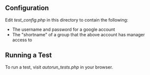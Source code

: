 
Configuration
-------------
Edit *test_config.php* in this directory to contain the following:

  * The username and password for a google account
  * The "shortname" of a group that the above account has manager access to

Running a Test
--------------
To run a test, visit *autorun_tests.php* in your browser.